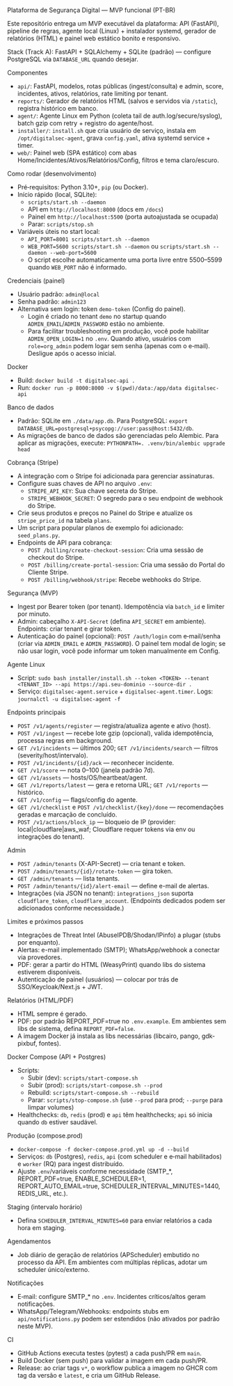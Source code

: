 Plataforma de Segurança Digital — MVP funcional (PT-BR)

Este repositório entrega um MVP executável da plataforma: API (FastAPI), pipeline de regras, agente local (Linux) + instalador systemd, gerador de relatórios (HTML) e painel web estático bonito e responsivo.

Stack (Track A): FastAPI + SQLAlchemy + SQLite (padrão) — configure PostgreSQL via `DATABASE_URL` quando desejar.

Componentes
- `api/`: FastAPI, modelos, rotas públicas (ingest/consulta) e admin, score, incidentes, ativos, relatórios, rate limiting por tenant.
- `reports/`: Gerador de relatórios HTML (salvos e servidos via `/static`), registra histórico em banco.
- `agent/`: Agente Linux em Python (coleta tail de auth.log/secure/syslog), batch gzip com retry + registro do agente/host.
- `installer/`: `install.sh` que cria usuário de serviço, instala em `/opt/digitalsec-agent`, grava `config.yaml`, ativa systemd service + timer.
- `web/`: Painel web (SPA estático) com abas Home/Incidentes/Ativos/Relatórios/Config, filtros e tema claro/escuro.

Como rodar (desenvolvimento)
- Pré‑requisitos: Python 3.10+, `pip` (ou Docker).
- Início rápido (local, SQLite):
  - `scripts/start.sh --daemon`
  - API em `http://localhost:8000` (docs em `/docs`)
  - Painel em `http://localhost:5500` (porta autoajustada se ocupada)
  - Parar: `scripts/stop.sh`
- Variáveis úteis no start local:
  - `API_PORT=8001 scripts/start.sh --daemon`
  - `WEB_PORT=5600 scripts/start.sh --daemon` ou `scripts/start.sh --daemon --web-port=5600`
  - O script escolhe automaticamente uma porta livre entre 5500–5599 quando `WEB_PORT` não é informado.

Credenciais (painel)
- Usuário padrão: `admin@local`
- Senha padrão: `admin123`
- Alternativa sem login: token `demo-token` (Config do painel).
  - Login é criado no tenant `demo` no startup quando `ADMIN_EMAIL`/`ADMIN_PASSWORD` estão no ambiente.
  - Para facilitar troubleshooting em produção, você pode habilitar `ADMIN_OPEN_LOGIN=1` no `.env`. Quando ativo, usuários com `role=org_admin` podem logar sem senha (apenas com o e‑mail). Desligue após o acesso inicial.

Docker
- Build: `docker build -t digitalsec-api .`
- Run: `docker run -p 8000:8000 -v $(pwd)/data:/app/data digitalsec-api`

Banco de dados
- Padrão: SQLite em `./data/app.db`. Para PostgreSQL: `export DATABASE_URL=postgresql+psycopg://user:pass@host:5432/db`.
- As migrações de banco de dados são gerenciadas pelo Alembic. Para aplicar as migrações, execute: `PYTHONPATH=. .venv/bin/alembic upgrade head`

Cobrança (Stripe)
- A integração com o Stripe foi adicionada para gerenciar assinaturas.
- Configure suas chaves de API no arquivo `.env`:
  - `STRIPE_API_KEY`: Sua chave secreta do Stripe.
  - `STRIPE_WEBHOOK_SECRET`: O segredo para o seu endpoint de webhook do Stripe.
- Crie seus produtos e preços no Painel do Stripe e atualize os `stripe_price_id` na tabela `plans`.
- Um script para popular planos de exemplo foi adicionado: `seed_plans.py`.
- Endpoints de API para cobrança:
  - `POST /billing/create-checkout-session`: Cria uma sessão de checkout do Stripe.
  - `POST /billing/create-portal-session`: Cria uma sessão do Portal do Cliente Stripe.
  - `POST /billing/webhook/stripe`: Recebe webhooks do Stripe.

Segurança (MVP)
- Ingest por Bearer token (por tenant). Idempotência via `batch_id` e limiter por minuto.
- Admin: cabeçalho `X-API-Secret` (defina `API_SECRET` em ambiente). Endpoints: criar tenant e girar token.
- Autenticação do painel (opcional): `POST /auth/login` com e‑mail/senha (criar via `ADMIN_EMAIL` e `ADMIN_PASSWORD`). O painel tem modal de login; se não usar login, você pode informar um token manualmente em Config.

Agente Linux
- Script: `sudo bash installer/install.sh --token <TOKEN> --tenant <TENANT_ID> --api https://api.seu-dominio --source-dir .`
- Serviço: `digitalsec-agent.service` + `digitalsec-agent.timer`. Logs: `journalctl -u digitalsec-agent -f`

Endpoints principais
- `POST /v1/agents/register` — registra/atualiza agente e ativo (host).
- `POST /v1/ingest` — recebe lote gzip (opcional), valida idempotência, processa regras em background.
- `GET /v1/incidents` — últimos 200; `GET /v1/incidents/search` — filtros (severity/host/intervalo).
- `POST /v1/incidents/{id}/ack` — reconhecer incidente.
- `GET /v1/score` — nota 0–100 (janela padrão 7d).
- `GET /v1/assets` — hosts/OS/heartbeat/agent.
- `GET /v1/reports/latest` — gera e retorna URL; `GET /v1/reports` — histórico.
- `GET /v1/config` — flags/config do agente.
- `GET /v1/checklist` e `POST /v1/checklist/{key}/done` — recomendações geradas e marcação de concluído.
- `POST /v1/actions/block_ip` — bloqueio de IP (provider: local|cloudflare|aws_waf; Cloudflare requer tokens via env ou integrações do tenant).

Admin
- `POST /admin/tenants` (X-API-Secret) — cria tenant e token.
- `POST /admin/tenants/{id}/rotate-token` — gira token.
- `GET /admin/tenants` — lista tenants.
- `POST /admin/tenants/{id}/alert-email` — define e-mail de alertas.
- Integrações (via JSON no tenant): `integrations_json` suporta `cloudflare_token`, `cloudflare_account`. (Endpoints dedicados podem ser adicionados conforme necessidade.)

Limites e próximos passos
- Integrações de Threat Intel (AbuseIPDB/Shodan/IPinfo) a plugar (stubs por enquanto).
- Alertas: e-mail implementado (SMTP); WhatsApp/webhook a conectar via provedores.
- PDF: gerar a partir do HTML (WeasyPrint) quando libs do sistema estiverem disponíveis.
- Autenticação de painel (usuários) — colocar por trás de SSO/Keycloak/Next.js + JWT.

Relatórios (HTML/PDF)
- HTML sempre é gerado.
- PDF: por padrão REPORT_PDF=true no `.env.example`. Em ambientes sem libs de sistema, defina `REPORT_PDF=false`.
- A imagem Docker já instala as libs necessárias (libcairo, pango, gdk-pixbuf, fontes).

Docker Compose (API + Postgres)
- Scripts:
  - Subir (dev): `scripts/start-compose.sh`
  - Subir (prod): `scripts/start-compose.sh --prod`
  - Rebuild: `scripts/start-compose.sh --rebuild`
  - Parar: `scripts/stop-compose.sh` (use `--prod` para prod; `--purge` para limpar volumes)
- Healthchecks: `db`, `redis` (prod) e `api` têm healthchecks; `api` só inicia quando `db` estiver saudável.

Produção (compose.prod)
- `docker-compose -f docker-compose.prod.yml up -d --build`
- Serviços: `db` (Postgres), `redis`, `api` (com scheduler e e‑mail habilitados) e `worker` (RQ) para ingest distribuído.
- Ajuste `.env`/variáveis conforme necessidade (SMTP_*, REPORT_PDF=true, ENABLE_SCHEDULER=1, REPORT_AUTO_EMAIL=true, SCHEDULER_INTERVAL_MINUTES=1440, REDIS_URL, etc.).

Staging (intervalo horário)
- Defina `SCHEDULER_INTERVAL_MINUTES=60` para enviar relatórios a cada hora em staging.

Agendamentos
- Job diário de geração de relatórios (APScheduler) embutido no processo da API. Em ambientes com múltiplas réplicas, adotar um scheduler único/externo.

Notificações
- E‑mail: configure SMTP_* no `.env`. Incidentes críticos/altos geram notificações.
- WhatsApp/Telegram/Webhooks: endpoints stubs em `api/notifications.py` podem ser estendidos (não ativados por padrão neste MVP).

CI
- GitHub Actions executa testes (pytest) a cada push/PR em `main`.
- Build Docker (sem push) para validar a imagem em cada push/PR.
 - Release: ao criar tags `v*`, o workflow publica a imagem no GHCR com tag da versão e `latest`, e cria um GitHub Release.
